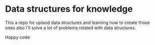 # Data structures for knowledge

This a repo for uplaod data structures and learning how to create those ones also I'll solve a lot of problems related with data structures.

Happy code
